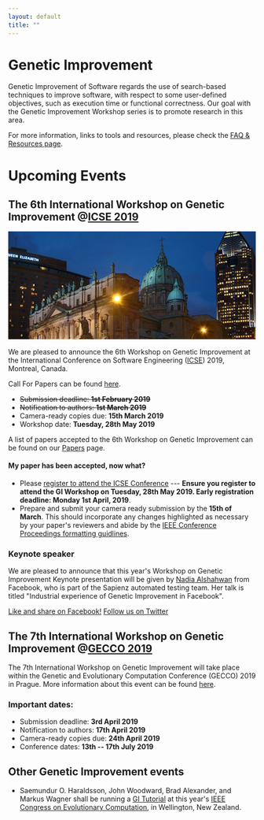 ```yaml
---
layout: default
title: "" 
---
```


# Genetic Improvement

Genetic Improvement of Software regards the use of search-based techniques to improve software, with respect to some user-defined objectives, such as execution time or functional correctness. Our goal with the Genetic Improvement Workshop series is to promote research in this area. 

For more information, links to tools and resources, please check the [FAQ & Resources page](./faq.html).

# Upcoming Events

## **The 6th International Workshop on Genetic Improvement @[ICSE 2019](http://2019.icse-conferences.org)**

![](./misc_images/icse2019.jpg)

We are pleased to announce the 6th Workshop on Genetic Improvement at the International Conference on Software Engineering ([ICSE](https://conf.researchr.org/home/icse-2019)) 2019, Montreal, Canada.

Call For Papers can be found [here](http://geneticimprovementofsoftware.com/cfp.html).

* ~~Submission deadline: **1st February 2019**~~
* ~~Notification to authors: **1st March 2019**~~
* Camera-ready copies due: **15th March 2019**
* Workshop date: **Tuesday, 28th May 2019**

A list of papers accepted to the 6th Workshop on Genetic Improvement can be found on our [Papers](./papers.html) page.

#### **My paper has been accepted, now what?**

* Please [register to attend the ICSE Conference](https://2019.icse-conferences.org/attending/registration) --- **Ensure you register to attend the GI Workshop on Tuesday, 28th May 2019. Early registration deadline: Monday 1st April, 2019**.
* Prepare and submit your camera ready submission by the **15th of March**. This should incorporate any changes highlighted as necessary by your paper's reviewers and abide by the [IEEE Conference Proceedings formatting guidlines](http://www.ieee.org/conferences_events/conferences/publishing/templates.html).

### **Keynote speaker**

We are pleased to announce that this year's Workshop on Genetic Improvement Keynote presentation will be given by [Nadia Alshahwan](http://geneticimprovementofsoftware.com/keynote.html) from Facebook, who is part of the Sapienz automated testing team. Her talk is titled "Industrial experience of Genetic Improvement in Facebook".

[Like and share on Facebook!](https://www.facebook.com/groups/softengcom/permalink/10161087425460184/)
[Follow us on Twitter](https://twitter.com/GI2019ICSE)

## **The 7th International Workshop on Genetic Improvement @[GECCO 2019](https://gecco-2019.sigevo.org/index.html/HomePage)**

The 7th International Workshop on Genetic Improvement will take place within the Genetic and Evolutionary Computation Conference (GECCO) 2019 in Prague. More information about this event can be found [here](https://workshop07.gi-workshops.org/).

### Important dates:
* Submission deadline: **3rd April 2019**                        
* Notification to authors: **17th April 2019**                       
* Camera-ready copies due: **24th April 2019**                          
* Conference dates: **13th -- 17th July 2019**  

## **Other Genetic Improvement events**

* Saemundur O. Haraldsson, John Woodward, Brad Alexander, and Markus Wagner shall be running a [GI Tutorial](http://cec2019.org/programs/tutorials.html#cec-16) at this year's [IEEE Congress on Evolutionary Computation](http://cec2019.org/index.html), in Wellington, New Zealand.
